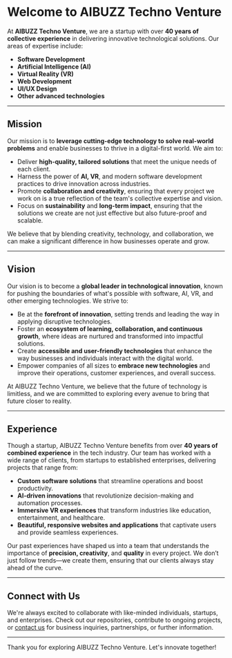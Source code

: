 # Welcome to AIBUZZ Techno Venture

At **AIBUZZ Techno Venture**, we are a startup with over **40 years of collective experience** in delivering innovative technological solutions. Our areas of expertise include:

- **Software Development**
- **Artificial Intelligence (AI)**
- **Virtual Reality (VR)**
- **Web Development**
- **UI/UX Design**
- **Other advanced technologies**

---

## Mission

Our mission is to **leverage cutting-edge technology to solve real-world problems** and enable businesses to thrive in a digital-first world. We aim to:

- Deliver **high-quality, tailored solutions** that meet the unique needs of each client.
- Harness the power of **AI, VR**, and modern software development practices to drive innovation across industries.
- Promote **collaboration and creativity**, ensuring that every project we work on is a true reflection of the team's collective expertise and vision.
- Focus on **sustainability** and **long-term impact**, ensuring that the solutions we create are not just effective but also future-proof and scalable.

We believe that by blending creativity, technology, and collaboration, we can make a significant difference in how businesses operate and grow.

---

## Vision

Our vision is to become a **global leader in technological innovation**, known for pushing the boundaries of what's possible with software, AI, VR, and other emerging technologies. We strive to:

- Be at the **forefront of innovation**, setting trends and leading the way in applying disruptive technologies.
- Foster an **ecosystem of learning, collaboration, and continuous growth**, where ideas are nurtured and transformed into impactful solutions.
- Create **accessible and user-friendly technologies** that enhance the way businesses and individuals interact with the digital world.
- Empower companies of all sizes to **embrace new technologies** and improve their operations, customer experiences, and overall success.

At AIBUZZ Techno Venture, we believe that the future of technology is limitless, and we are committed to exploring every avenue to bring that future closer to reality.

---

## Experience

Though a startup, AIBUZZ Techno Venture benefits from over **40 years of combined experience** in the tech industry. Our team has worked with a wide range of clients, from startups to established enterprises, delivering projects that range from:

- **Custom software solutions** that streamline operations and boost productivity.
- **AI-driven innovations** that revolutionize decision-making and automation processes.
- **Immersive VR experiences** that transform industries like education, entertainment, and healthcare.
- **Beautiful, responsive websites and applications** that captivate users and provide seamless experiences.

Our past experiences have shaped us into a team that understands the importance of **precision, creativity**, and **quality** in every project. We don’t just follow trends—we create them, ensuring that our clients always stay ahead of the curve.

---

## Connect with Us

We're always excited to collaborate with like-minded individuals, startups, and enterprises. Check out our repositories, contribute to ongoing projects, or [contact us](mailto:info@aibuzz.com) for business inquiries, partnerships, or further information.

---

Thank you for exploring AIBUZZ Techno Venture. Let's innovate together!

